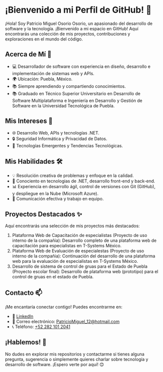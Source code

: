 # ¡Bienvenido a mi Perfil de GitHub! 👋

¡Hola! Soy Patricio Miguel Osorio Osorio, un apasionado del desarrollo de software y la tecnología. ¡Bienvenido a mi espacio en GitHub! Aquí encontrarás una colección de mis proyectos, contribuciones y exploraciones en el mundo del código.

## Acerca de Mí 🚀

- 💻 Desarrollador de software con experiencia en diseño, desarrollo e implementación de sistemas web y APIs.
- 🌍 Ubicación: Puebla, México.
- 📚 Siempre aprendiendo y compartiendo conocimientos.
- 📚 Graduado en Técnico Superior Universitario en Desarrollo de Software Multiplataforma e Ingeniería en Desarrollo y Gestión de Software en la Universidad Tecnológica de Puebla.

## Mis Intereses 🤔

- 🌐 Desarrollo Web, APIs y tecnologías .NET.
- 🔒 Seguridad Informática y Privacidad de Datos.
- 🌱 Tecnologías Emergentes y Tendencias Tecnológicas.

## Mis Habilidades 🛠️

- 💡 Resolución creativa de problemas y enfoque en la calidad.
- 🧰 Conociento en tecnologias de .NET, desarrollo front-end y back-end.
- 📊 Experiencia en desarrollo ágil, control de versiones con Git (GitHub), y despliegue en la Nube (Microsoft Azure).
- 📝 Comunicación efectiva y trabajo en equipo.

## Proyectos Destacados ✨

Aquí encontrarás una selección de mis proyectos más destacados:

1. Plataforma Web de Capacitación de especialistas (Proyecto de uso interno de la compañia): Desarrollo completo de una plataforma web de capacitación para especialistas en T-Systems México.
1. Plataforma Web de Evaluación de especialestas (Proyecto de uso interno de la compañia): Continuación del desarrollo de una plataforma web para la evaluación de especialistas en T-Systems México.
1. Desarrollo de sistema de control de gruas para el Estado de Puebla (Proyecto escolar final): Desarrollo de plataforma web (prototipo) para el control de gruas en el estado de Puebla.

## Contacto 📫

¡Me encantaría conectar contigo! Puedes encontrarme en:

- 💼 [LinkedIn](www.linkedin.com/in/patricio-osorio)
- 📧 Correo electrónico: <PatricioMiguel_12@hotmail.com>
- 📞 Teléfono: [+52 282 101 2041](tel:+522821012041)

## ¡Hablemos! 💬

No dudes en explorar mis repositorios y contactarme si tienes alguna pregunta, sugerencia o simplemente quieres charlar sobre tecnología y desarrollo de software. ¡Espero verte por aquí! 😊
